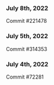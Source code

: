 ### July 8th, 2022

Commit #221478

### July 5th, 2022

Commit #314353


### July 4th, 2022

Commit #72281
